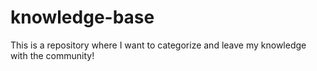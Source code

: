 # knowledge-base
This is a repository where I want to categorize and leave my knowledge with the community!

